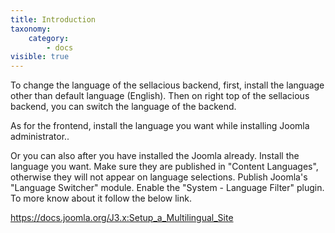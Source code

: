 ```yaml
---
title: Introduction
taxonomy:
    category:
        - docs
visible: true
---
```


To change the language of the sellacious backend, first, install the language other than default language (English). Then on right top of the sellacious backend, you can switch the language of the backend.



As for the frontend, install the language you want while installing Joomla administrator..



Or you can also after you have installed the Joomla already. Install the language you want. Make sure they are published in "Content Languages", otherwise they will not appear on language selections. Publish Joomla's "Language Switcher" module. Enable the "System - Language Filter" plugin. To more know about it follow the below link.

https://docs.joomla.org/J3.x:Setup_a_Multilingual_Site

